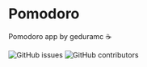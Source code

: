 # Pomodoro
Pomodoro app by geduramc &#9749;

![GitHub issues](https://img.shields.io/github/issues/geduramc/pomodoro)
![GitHub contributors](https://img.shields.io/github/contributors/geduramc/pomodoro)
